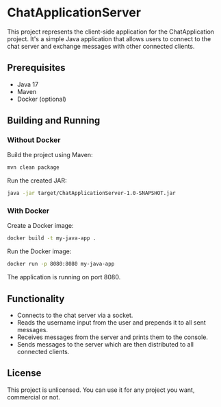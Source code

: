 # ChatApplicationServer

This project represents the client-side application for the ChatApplication project. It's a simple Java application that allows users to connect to the chat server and exchange messages with other connected clients.

## Prerequisites

- Java 17
- Maven
- Docker (optional)

## Building and Running

### Without Docker

Build the project using Maven:

``` bash
mvn clean package
```

Run the created JAR:

``` bash
java -jar target/ChatApplicationServer-1.0-SNAPSHOT.jar
```

### With Docker

Create a Docker image:

``` bash
docker build -t my-java-app .
```

Run the Docker image:

``` bash
docker run -p 8080:8080 my-java-app
```

The application is running on port 8080.

## Functionality

- Connects to the chat server via a socket.
- Reads the username input from the user and prepends it to all sent messages.
- Receives messages from the server and prints them to the console.
- Sends messages to the server which are then distributed to all connected clients.

## License

This project is unlicensed. You can use it for any project you want, commercial or not.
